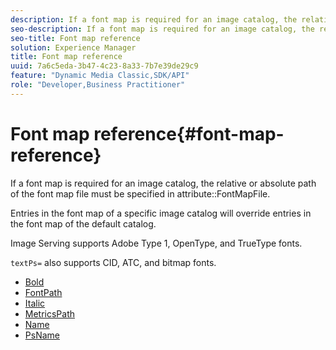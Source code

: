 ```yaml
---
description: If a font map is required for an image catalog, the relative or absolute path of the font map file must be specified in attribute FontMapFile.
seo-description: If a font map is required for an image catalog, the relative or absolute path of the font map file must be specified in attribute FontMapFile.
seo-title: Font map reference
solution: Experience Manager
title: Font map reference
uuid: 7a6c5eda-3b47-4c23-8a33-7b7e39de29c9
feature: "Dynamic Media Classic,SDK/API"
role: "Developer,Business Practitioner"
---
```


# Font map reference{#font-map-reference}

If a font map is required for an image catalog, the relative or absolute path of the font map file must be specified in attribute::FontMapFile.

Entries in the font map of a specific image catalog will override entries in the font map of the default catalog.

Image Serving supports Adobe Type 1, OpenType, and TrueType fonts.

`textPs=` also supports CID, ATC, and bitmap fonts. 

* [Bold](r-bold-font.md)
* [FontPath](r-fontpath-font.md)
* [Italic](r-italic-font.md)
* [MetricsPath](r-metricspath-font.md)
* [Name](r-name-font.md)
* [PsName](r-psname-font.md)

